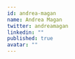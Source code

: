 ```yaml
---
id: andrea-magan
name: Andrea Magan
twitter: andreamagan
linkedin: ""
published: true
avatar: ""
---
```

